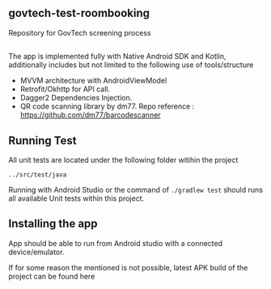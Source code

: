 ## govtech-test-roombooking
Repository for GovTech screening process

##
The app is implemented fully with Native Android SDK and Kotlin, additionally includes but not limited to the following use of tools/structure
- MVVM architecture with AndroidViewModel
- Retrofit/Okhttp for API call.
- Dagger2 Dependencies Injection.
- QR code scanning library by dm77. Repo reference : https://github.com/dm77/barcodescanner

## Running Test
All unit tests are located under the following folder witihin the project
```
../src/test/java
```
Running with Android Studio or the command of `./gradlew test` should runs all available Unit tests within this project.

## Installing the app
App should be able to run from Android studio with a connected device/emulator.

If for some reason the mentioned is not possible, latest APK build of the project can be found here


